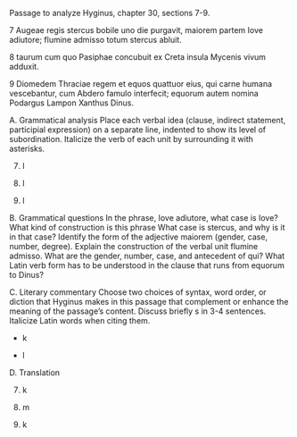 Passage to analyze
Hyginus, chapter 30, sections 7-9.

7 Augeae regis stercus bobile uno die purgavit, maiorem partem Iove adiutore; flumine admisso totum stercus abluit.

8 taurum cum quo Pasiphae concubuit ex Creta insula Mycenis vivum adduxit.

9 Diomedem Thraciae regem et equos quattuor eius, qui carne humana vescebantur, cum Abdero famulo interfecit; equorum autem nomina Podargus Lampon Xanthus Dinus.

A. Grammatical analysis
Place each verbal idea (clause, indirect statement, participial expression) on a separate line, indented to show its level of subordination. Italicize the verb of each unit by surrounding it with asterisks.

7. l

8. l

9. l

B. Grammatical questions
In the phrase, Iove adiutore, what case is Iove? What kind of construction is this phrase
What case is stercus, and why is it in that case?
Identify the form of the adjective maiorem (gender, case, number, degree).
Explain the construction of the verbal unit flumine admisso.
What are the gender, number, case, and antecedent of qui?
What Latin verb form has to be understood in the clause that runs from equorum to Dinus?

C. Literary commentary
Choose two choices of syntax, word order, or diction that Hyginus makes in this passage that complement or enhance the meaning of the passage’s content. Discuss briefly s in 3-4 sentences. Italicize Latin words when citing them.

- k

- l

D. Translation

7. k

8. m

9. k
